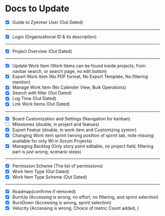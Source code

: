 # Docs to Update

- [x] Guide to Zymmer User (Out Dated)
---

- [x] Login (Organizational ID	& its description)
---

- [x] Project Overview (Out Dated)
---

- [x] Update Work Item (Work Items can  be found inside projects, from navbar search, or search page, no edit button)
- [x] Export Work Item (No PDF format, No Export Template, No filtering mention)
- [x] Manage Work Item (No Calender View, Bulk Operations)
- [x] Search with filter (Out Dated)
- [x] Log Time (Out Dated)
- [x] Link Work Items (Out Dated)
---

- [x] Board Customization and Settings (Navigation for kanban)
- [ ] Milestones (double, in project and featues)
- [x] Export Featue (double, in work item and Customizing zymmr)
- [x] Changing Work item sprint (wrong position of sprint tab, note missing: available for only WI in Scrum Projects)
- [x] Managing Backlog (Only story point editable, no project field, filtering part is just wrong, scenario steps)
---

- [x] Permission Scheme (The list of permissions)
- [x] Work Item Type (Out Dated)
- [x] Work Item Type Scheme (Out Dated)
---

- [x] Roadmap(confirme if removed)
- [x] BurnUp (Accessing is wrong, no effort, no filtering, and sprint selection)
- [x] BurnDown (Accessing is wrong, sprint selection)
- [x] Velocity (Accessing is wrong, Choice of metric Count added,  )
